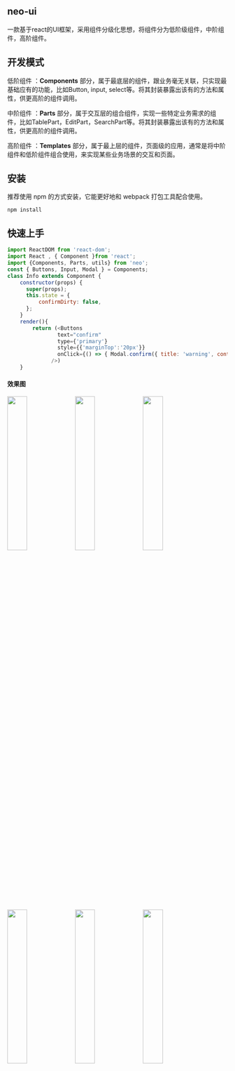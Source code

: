 ## neo-ui

一款基于react的UI框架，采用组件分级化思想，将组件分为低阶级组件，中阶组件，高阶组件。


## 开发模式

低阶组件 ：**Components** 部分，属于最底层的组件，跟业务毫无关联，只实现最基础应有的功能，比如Button, input, select等。将其封装暴露出该有的方法和属性，供更高阶的组件调用。

中阶组件 ：**Parts** 部分，属于交互层的组合组件，实现一些特定业务需求的组件，比如TablePart，EditPart，SearchPart等。将其封装暴露出该有的方法和属性，供更高阶的组件调用。

高阶组件 ：**Templates** 部分，属于最上层的组件，页面级的应用，通常是将中阶组件和低阶组件组合使用，来实现某些业务场景的交互和页面。

## 安装

推荐使用 npm 的方式安装，它能更好地和 webpack 打包工具配合使用。

```
npm install
```

## 快速上手

```javascript
import ReactDOM from 'react-dom';
import React , { Component }from 'react';
import {Components, Parts, utils} from 'neo';
const { Buttons, Input, Modal } = Components;
class Info extends Component {
    constructor(props) {
      super(props);
      this.state = {
          confirmDirty: false,
      };
    }
    render(){
        return (<Buttons
                text="confirm"
                type={'primary'}
                style={{'marginTop':'20px'}}
                onClick={() => { Modal.confirm({ title: 'warning', content: 'this is a warning', type: 'small' }, () => { alert('this is sure callback'); }, () => { alert('this is cancle callback'); }); }}
              />)
    }

```


#### 效果图

<div>
<img width='30%' src="http://plteva3wk.bkt.clouddn.com/WX20190103-102904@2x.png"/>
<img width='30%' src="http://plteva3wk.bkt.clouddn.com/WX20190103-102956@2x.png"/>
<img width='30%' src="http://plteva3wk.bkt.clouddn.com/WX20190103-103726@2x.png"/>
</div>

<div>
<img width='30%' src="http://plteva3wk.bkt.clouddn.com/WX20190103-103830@2x.png"/>
<img width='30%' src="http://plteva3wk.bkt.clouddn.com/WX20190103-103655@2x.png"/>
<img width='30%' src="http://plteva3wk.bkt.clouddn.com/WX20190103-103439@2x.png"/>
</div>

